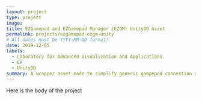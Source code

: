 ```yaml
---
layout: project
type: project
image: 
title: EZGamepad and EZGamepad Manager (EZGM) Unity3D Asset
permalink: projects/ezgamepad-ezgm-unity
# All dates must be YYYY-MM-DD format!
date: 2019-12-05
labels:
  - Laboratory for Advanced Visualization and Applications
  - C#
  - Unity3D
summary: A wrapper asset made to simplify generic gampepad connection and input.
---
```


Here is the body of the project

